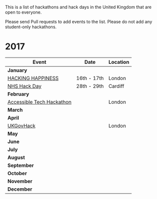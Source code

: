 This is a list of hackathons and hack days in the United Kingdom that are open to everyone.

Please send Pull requests to add events to the list. Please do not add any student-only hackathons.

# 2017

| Event | Date | Location |
|---|---|---|
| **January** |
| [HACKING HAPPINESS](https://www.digitalcatapultcentre.org.uk/event/hacking-happiness) | 16th - 17th | London |
| [NHS Hack Day](http://nhshackday.com/) | 28th - 29th | Cardiff |
| **February** |
| [Accessible Tech Hackathon](http://accessibletech.co.uk/hackathon ) | | London |
| **March** |
| **April** |
| [UKGovHack](http://ukgovhack.com) | | London |
| **May** |
| **June** |
| **July** |
| **August** |
| **September** |
| **October** |
| **November** |
| **December** |
